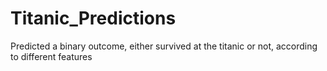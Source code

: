 # Titanic_Predictions
Predicted a binary outcome, either survived at the titanic or not, according to different features

